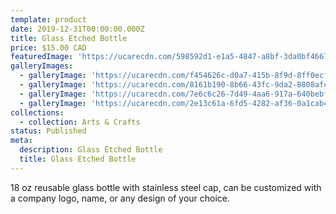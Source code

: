```yaml
---
template: product
date: 2019-12-31T00:00:00.000Z
title: Glass Etched Bottle
price: $15.00 CAD
featuredImage: 'https://ucarecdn.com/598592d1-e1a5-4847-a8bf-3da0bf466769/'
galleryImages:
  - galleryImage: 'https://ucarecdn.com/f454626c-d0a7-415b-8f9d-8ff0ecf8f9b5/'
  - galleryImage: 'https://ucarecdn.com/8161b190-8b66-43fc-9da2-8808afc64236/'
  - galleryImage: 'https://ucarecdn.com/7e6c6c26-7d49-4aa6-917a-640bebfa07a8/'
  - galleryImage: 'https://ucarecdn.com/2e13c61a-6fd5-4282-af36-0a1cab4c6d3d/'
collections:
  - collection: Arts & Crafts
status: Published
meta:
  description: Glass Etched Bottle
  title: Glass Etched Bottle
---
```

18 oz reusable glass bottle with stainless steel cap, can be customized with a company logo, name, or any design of your choice.
